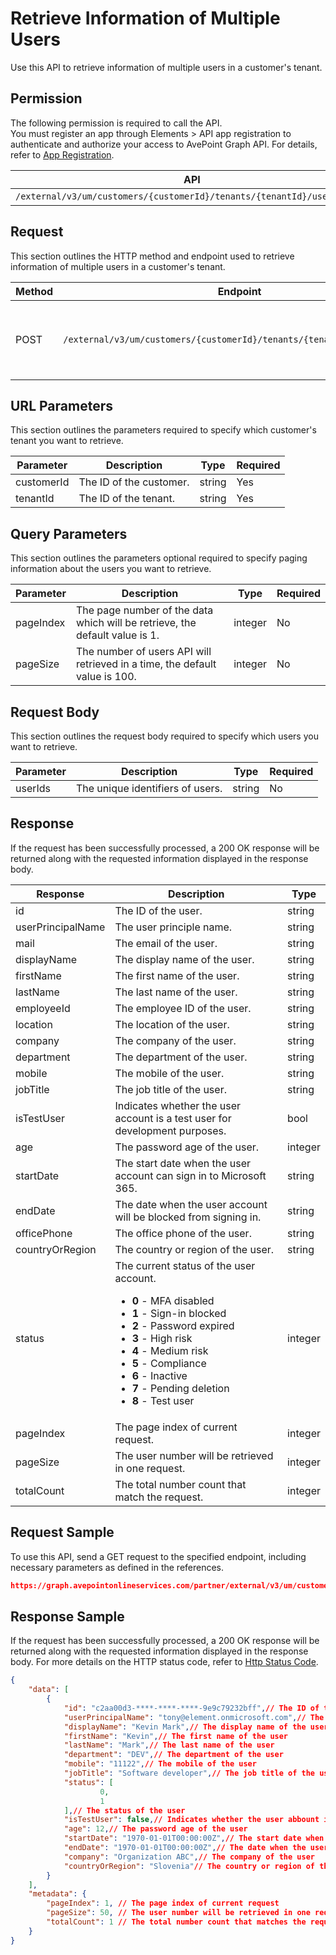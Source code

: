 # Retrieve Information of Multiple Users

Use this API to retrieve information of multiple users in a customer's tenant.  

## Permission  

The following permission is required to call the API.  
You must register an app through Elements > API app registration to authenticate and authorize your access to AvePoint Graph API. For details, refer to [App Registration](../../register-app.md).

| API | Permission |
|-----------|-----------|
| `/external/v3/um/customers/{customerId}/tenants/{tenantId}/users/batch` | elements.um.user.read.all |  

## Request

This section outlines the HTTP method and endpoint used to retrieve information of multiple users in a customer's tenant.

| Method | Endpoint | Description |
|-----------|-----------|-----------|
|POST|`/external/v3/um/customers/{customerId}/tenants/{tenantId}/users/batch`|Retrieves information of multiple users in a customer's tenant.|

## URL Parameters

This section outlines the parameters required to specify which customer's tenant you want to retrieve.

| Parameter | Description | Type | Required |
| --- | --- | --- | --- |
| customerId | The ID of the customer. | string | Yes |
| tenantId | The ID of the tenant. | string | Yes |

## Query Parameters

This section outlines the parameters optional required to specify paging information about the users you want to retrieve.

| Parameter | Description | Type | Required |
| --- | --- | --- | --- |
| pageIndex | The page number of the data which will be retrieve, the default value is 1. | integer | No |
| pageSize | The number of users API will retrieved in a time, the default value is 100. | integer | No |

## Request Body

This section outlines the request body required to specify which users you want to retrieve.

| Parameter | Description | Type | Required |
| --- | --- | --- | --- |
| userIds | The unique identifiers of users. | string | No |

## Response

If the request has been successfully processed, a 200 OK response will be returned along with the requested information displayed in the response body.

| Response | Description | Type |
| --- | --- | --- |
| id | The ID of the user. | string |
| userPrincipalName | The user principle name. | string |
| mail | The email of the user. | string |
| displayName | The display name of the user. | string |
| firstName | The first name of the user. | string |
| lastName | The last name of the user. | string |
| employeeId | The employee ID of the user. | string |
| location | The location of the user. | string |
| company | The company of the user. | string |
| department | The department of the user. | string |
| mobile | The mobile of the user. | string |
| jobTitle | The job title of the user. | string |
| isTestUser | Indicates whether the user account is a test user for development purposes. | bool |
| age | The password age of the user. | integer |
| startDate | The start date when the user account can sign in to Microsoft 365.| string |
| endDate | The date when the user account will be blocked from signing in.| string |
| officePhone | The office phone of the user. | string |
| countryOrRegion | The country or region of the user. | string |
| status | The current status of the user account. <ul><li>**0** - MFA disabled</li><li>**1** - Sign-in blocked</li><li>**2** - Password expired</li><li>**3** - High risk</li><li>**4** - Medium risk</li><li>**5** - Compliance</li><li>**6** - Inactive</li><li>**7** - Pending deletion</li><li>**8** - Test user</li></ul> | integer |
| pageIndex | The page index of current request. | integer |
| pageSize | The user number will be retrieved in one request. | integer |
| totalCount | The total number count that match the request. | integer |

## Request Sample

To use this API, send a GET request to the specified endpoint, including necessary parameters as defined in the references.

```json
https://graph.avepointonlineservices.com/partner/external/v3/um/customers/966f35cc-****-****-****-25cdbcf82a07/tenants/0c7715b3-****-****-****-f3634dcfacec/users/batch
```

## Response Sample

If the request has been successfully processed, a 200 OK response will be returned along with the requested information displayed in the response body. For more details on the HTTP status code, refer to [Http Status Code](../../Use-AvePoint-Graph-API.md/#http-status-code).

```json 
{
    "data": [
        {
            "id": "c2aa00d3-****-****-****-9e9c79232bff",// The ID of the user
            "userPrincipalName": "tony@element.onmicrosoft.com",// The user principle name
            "displayName": "Kevin Mark",// The display name of the user
            "firstName": "Kevin",// The first name of the user
            "lastName": "Mark",// The last name of the user
            "department": "DEV",// The department of the user
            "mobile": "11122",// The mobile of the user
            "jobTitle": "Software developer",// The job title of the user
            "status": [
                    0, 
                    1
            ],// The status of the user
            "isTestUser": false,// Indicates whether the user abbount is a test user for development purposes
            "age": 12,// The password age of the user
            "startDate": "1970-01-01T00:00:00Z",// The start date when the user account can sign in to Microsoft 365
            "endDate": "1970-01-01T00:00:00Z",// The date when the user account will be blocked from signing in
            "company": "Organization ABC",// The company of the user
            "countryOrRegion": "Slovenia"// The country or region of the user
        }
    ],
    "metadata": {
        "pageIndex": 1, // The page index of current request
        "pageSize": 50, // The user number will be retrieved in one request
        "totalCount": 1 // The total number count that matches the request
    }
}
